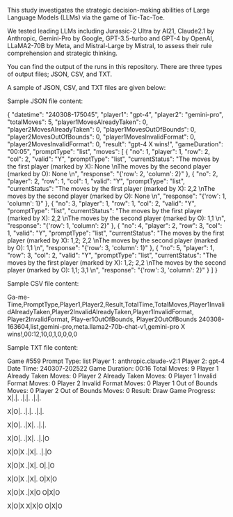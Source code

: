 This study investigates the strategic decision-making abilities of Large Language Models (LLMs) via the game of Tic-Tac-Toe.

We tested leading LLMs including Jurassic-2 Ultra by AI21, Claude2.1 by Anthropic, Gemini-Pro by Google, GPT-3.5-turbo and GPT-4 by OpenAI, LLaMA2-70B by Meta, and Mistral-Large by Mistral, to assess their rule comprehension and strategic thinking.

You can find the output of the runs in this repository. There are three types of output files; JSON, CSV, and TXT. 



A sample of JSON, CSV, and TXT files are given below:

Sample JSON file content:

{
    "datetime": "240308-175045",
    "player1": "gpt-4",
    "player2": "gemini-pro",
    "totalMoves": 5,
    "player1MovesAlreadyTaken": 0,
    "player2MovesAlreadyTaken": 0,
    "player1MovesOutOfBounds": 0,
    "player2MovesOutOfBounds": 0,
    "player1MovesInvalidFormat": 0,
    "player2MovesInvalidFormat": 0,
    "result": "gpt-4 X wins!",
    "gameDuration": "00:05",
    "promptType": "list",
    "moves": [
        {
            "no": 1,
            "player": 1,
            "row": 2,
            "col": 2,
            "valid": "Y",
            "promptType": "list",
            "currentStatus": "The moves by the first player (marked by X): None \nThe moves by the second player (marked by O): None \n",
            "response": "{'row': 2, 'column': 2}"
        },
        {
            "no": 2,
            "player": 2,
            "row": 1,
            "col": 1,
            "valid": "Y",
            "promptType": "list",
            "currentStatus": "The moves by the first player (marked by X): 2,2 \nThe moves by the second player (marked by O): None \n",
            "response": "{'row': 1, 'column': 1}"
        },
        {
            "no": 3,
            "player": 1,
            "row": 1,
            "col": 2,
            "valid": "Y",
            "promptType": "list",
            "currentStatus": "The moves by the first player (marked by X): 2,2 \nThe moves by the second player (marked by O): 1,1 \n",
            "response": "{'row': 1, 'column': 2}"
        },
        {
            "no": 4,
            "player": 2,
            "row": 3,
            "col": 1,
            "valid": "Y",
            "promptType": "list",
            "currentStatus": "The moves by the first player (marked by X): 1,2; 2,2 \nThe moves by the second player (marked by O): 1,1 \n",
            "response": "{'row': 3, 'column': 1}"
        },
        {
            "no": 5,
            "player": 1,
            "row": 3,
            "col": 2,
            "valid": "Y",
            "promptType": "list",
            "currentStatus": "The moves by the first player (marked by X): 1,2; 2,2 \nThe moves by the second player (marked by O): 1,1; 3,1 \n",
            "response": "{'row': 3, 'column': 2}"
        }
    ]
}


Sample CSV file content:

Ga-me-Time,PromptType,Player1,Player2,Result,TotalTime,TotalMoves,Player1InvalidAlreadyTaken,Player2InvalidAlreadyTaken,Player1InvalidFormat, Player2InvalidFormat, Play-er1OutOfBounds, Player2OutOfBounds 
240308-163604,list,gemini-pro,meta.llama2-70b-chat-v1,gemini-pro X wins!,00:12,10,0,1,0,0,0,0


Sample TXT file content:

Game #559
Prompt Type: list
Player 1: anthropic.claude-v2:1
Player 2: gpt-4
Date Time: 240307-202522
Game Duration: 00:16
Total Moves: 9
Player 1 Already Taken Moves: 0
Player 2 Already Taken Moves: 0
Player 1 Invalid Format Moves: 0
Player 2 Invalid Format Moves: 0
Player 1 Out of Bounds Moves: 0
Player 2 Out of Bounds Moves: 0
Result: Draw
Game Progress: 
X|.|.
.|.|.
.|.|.

X|O|.
.|.|.
.|.|.

X|O|.
.|X|.
.|.|.

X|O|.
.|X|.
.|.|O

X|O|X
.|X|.
.|.|O

X|O|X
.|X|.
O|.|O

X|O|X
.|X|.
O|X|O

X|O|X
.|X|O
O|X|O

X|O|X
X|X|O
O|X|O





